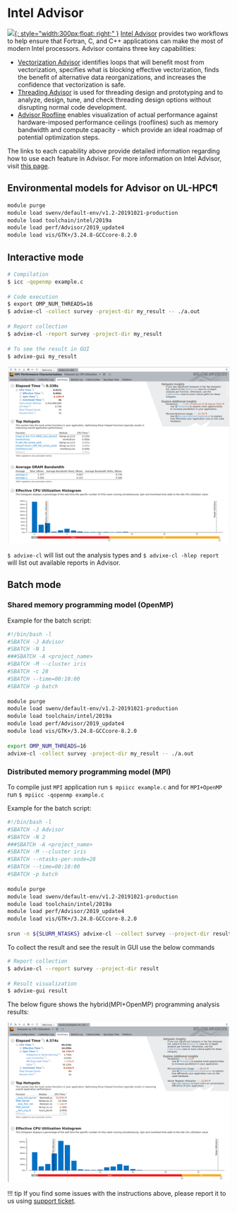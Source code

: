 # Intel Advisor
[![](https://software.intel.com/content/dam/develop/public/us/en/images/diagrams-infographics/all-tools-16x9.png.rendition.intel.web.978.550.png){: style="width:300px;float: right;" }](https://software.intel.com/content/www/us/en/develop/tools/advisor.html)
[Intel Advisor](https://software.intel.com/content/www/us/en/develop/tools/advisor.html) provides two workflows to help ensure that Fortran, C, and C++
applications can make the most of modern Intel processors. Advisor contains
three key capabilities:

* [Vectorization
  Advisor](https://software.intel.com/en-us/advisor/features/vectorization)
  identifies loops that will benefit most from vectorization, specifies what is
  blocking effective vectorization, finds the benefit of alternative data
  reorganizations, and increases the confidence that vectorization is safe.
* [Threading
  Advisor](https://software.intel.com/en-us/advisor/features/threading) is used
  for threading design and prototyping and to analyze, design, tune, and check
  threading design options without disrupting normal code development.
* [Advisor
  Roofline](https://software.intel.com/en-us/articles/getting-started-with-intel-advisor-roofline-feature)
  enables visualization of actual performance against hardware-imposed
  performance ceilings (rooflines) such as memory bandwidth and compute
  capacity - which provide an ideal roadmap of potential optimization steps.

The links to each capability above provide detailed information regarding how
to use each feature in Advisor. For more information on Intel Advisor, visit
[this page](https://software.intel.com/en-us/advisor).

## Environmental models for Advisor on UL-HPC¶
```bash
module purge 
module load swenv/default-env/v1.2-20191021-production
module load toolchain/intel/2019a
module load perf/Advisor/2019_update4
module load vis/GTK+/3.24.8-GCCcore-8.2.0
```

## Interactive mode
```bash
# Compilation
$ icc -qopenmp example.c

# Code execution
$ export OMP_NUM_THREADS=16
$ advixe-cl -collect survey -project-dir my_result -- ./a.out

# Report collection
$ advixe-cl -report survey -project-dir my_result

# To see the result in GUI
$ advixe-gui my_result
```
![VTune OpenMP result](images/OpenMP-VTune.png)

`$ advixe-cl` will list out the analysis types and `$ advixe-cl -hlep report` will list out available reports in Advisor.


## Batch mode
### Shared memory programming model (OpenMP)
Example for the batch script:
```bash
#!/bin/bash -l
#SBATCH -J Advisor
#SBATCH -N 1
###SBATCH -A <project_name>
#SBATCH -M --cluster iris 
#SBATCH -c 28
#SBATCH --time=00:10:00
#SBATCH -p batch

module purge 
module load swenv/default-env/v1.2-20191021-production
module load toolchain/intel/2019a
module load perf/Advisor/2019_update4
module load vis/GTK+/3.24.8-GCCcore-8.2.0

export OMP_NUM_THREADS=16
advixe-cl -collect survey -project-dir my_result -- ./a.out

```


### Distributed memory programming model (MPI)
To compile just `MPI` application run `$ mpiicc example.c` and for `MPI+OpenMP` run `$ mpiicc -qopenmp example.c`

Example for the batch script:
```bash
#!/bin/bash -l
#SBATCH -J Advisor
#SBATCH -N 2
###SBATCH -A <project_name>
#SBATCH -M --cluster iris 
#SBATCH --ntasks-per-node=28
#SBATCH --time=00:10:00
#SBATCH -p batch

module purge 
module load swenv/default-env/v1.2-20191021-production
module load toolchain/intel/2019a
module load perf/Advisor/2019_update4
module load vis/GTK+/3.24.8-GCCcore-8.2.0

srun -n ${SLURM_NTASKS} advixe-cl --collect survey --project-dir result -- ./a.out
```
To collect the result and see the result in GUI use the below commands
```bash
# Report collection
$ advixe-cl --report survey --project-dir result

# Result visualization 
$ advixe-gui result
```
The below figure shows the hybrid(MPI+OpenMP) programming analysis results:

![VTune MPI result](images/MPI-VTune.png)

!!! tip
    If you find some issues with the instructions above,
    please report it to us using [support ticket](https://hpc.uni.lu/support).